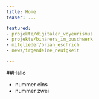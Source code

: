 ```yaml
---
title: Home
teaser: ...

featured:
- projekte/digitaler_voyeurismus
- projekte/binärers_im_buschwerk
- mitglieder/brian_eschrich
- news/irgendeine_neuigkeit

---
```


##Hallo

* nummer eins
* nummer zwei
